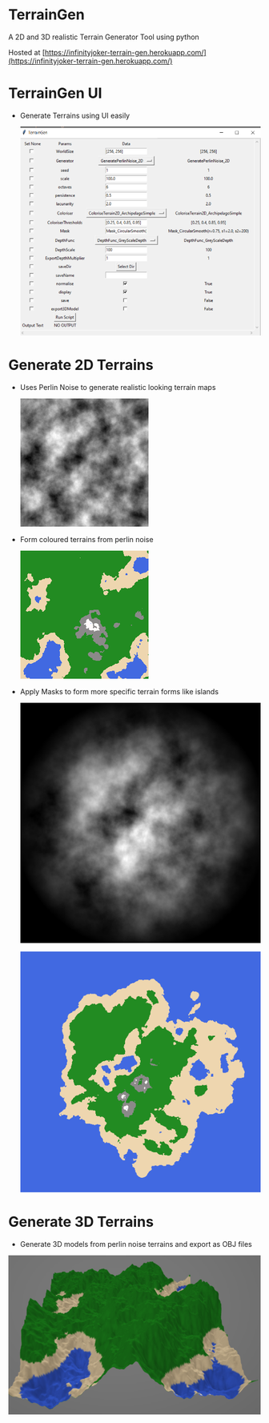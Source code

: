 # TerrainGen
 A 2D and 3D realistic Terrain Generator Tool using python

 Hosted at [https://infinityjoker-terrain-gen.herokuapp.com/](https://infinityjoker-terrain-gen.herokuapp.com/)

# TerrainGen UI

 - Generate Terrains using UI easily

    ![TerrainGen UI](DocImages/TerrainGenUI.PNG)

# Generate 2D Terrains

 - Uses Perlin Noise to generate realistic looking terrain maps

    ![Perlin Noise](GeneratedVisualisations/PerlinNoise.png)

 - Form coloured terrains from perlin noise

    ![Colored Terrain](GeneratedVisualisations/ColoredTerrain.png)

 - Apply Masks to form more specific terrain forms like islands

    ![Island Terrain Mask](GeneratedVisualisations/IslandMask.png)

    ![Island Terrain Colored](GeneratedVisualisations/IslandTerrain.png)

# Generate 3D Terrains

 - Generate 3D models from perlin noise terrains and export as OBJ files

 ![3D Terrain](GeneratedVisualisations/3DTerrain.PNG)
